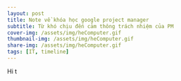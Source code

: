 ```yaml
---
layout: post
title: Note về khóa học google project manager
subtitle: Từ khó chịu đến cảm thông trách nhiệm của PM
cover-img: /assets/img/heComputer.gif
thumbnail-img: /assets/img/heComputer.gif
share-img: /assets/img/heComputer.gif
tags: [IT, timeline]
---
```


Hi t
